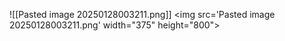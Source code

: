 ![[Pasted image 20250128003211.png]]
<img src='Pasted image 20250128003211.png' width="375" height="800">